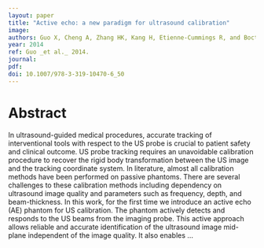 ```yaml
---
layout: paper
title: "Active echo: a new paradigm for ultrasound calibration"
image:
authors: Guo X, Cheng A, Zhang HK, Kang H, Etienne-Cummings R, and Boctor EM.
year: 2014
ref: Guo _et al._ 2014.
journal:
pdf:
doi: 10.1007/978-3-319-10470-6_50
---
```


# Abstract
 In ultrasound-guided medical procedures, accurate tracking of interventional tools with respect to the US probe is crucial to patient safety and clinical outcome. US probe tracking requires an unavoidable calibration procedure to recover the rigid body transformation between the US image and the tracking coordinate system. In literature, almost all calibration methods have been performed on passive phantoms. There are several challenges to these calibration methods including dependency on ultrasound image quality and parameters such as frequency, depth, and beam-thickness. In this work, for the first time we introduce an active echo (AE) phantom for US calibration. The phantom actively detects and responds to the US beams from the imaging probe. This active approach allows reliable and accurate identification of the ultrasound image mid-plane independent of the image quality. It also enables …
